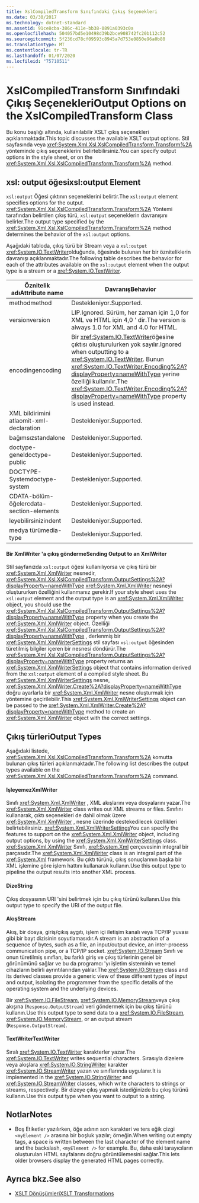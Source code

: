 ```yaml
---
title: XslCompiledTransform Sınıfındaki Çıkış Seçenekleri
ms.date: 03/30/2017
ms.technology: dotnet-standard
ms.assetid: 91ce8cba-386c-411e-bb38-0891a0393c0a
ms.openlocfilehash: 504057bd5e10498d39b2bce908742fc20b112c52
ms.sourcegitcommit: 5f236cd78cf09593c8945a7d753e0850e96a0b80
ms.translationtype: MT
ms.contentlocale: tr-TR
ms.lasthandoff: 01/07/2020
ms.locfileid: "75710511"
---
```

# <a name="output-options-on-the-xslcompiledtransform-class"></a><span data-ttu-id="c4737-102">XslCompiledTransform Sınıfındaki Çıkış Seçenekleri</span><span class="sxs-lookup"><span data-stu-id="c4737-102">Output Options on the XslCompiledTransform Class</span></span>
<span data-ttu-id="c4737-103">Bu konu başlığı altında, kullanılabilir XSLT çıkış seçenekleri açıklanmaktadır.</span><span class="sxs-lookup"><span data-stu-id="c4737-103">This topic discusses the available XSLT output options.</span></span> <span data-ttu-id="c4737-104">Stil sayfasında veya <xref:System.Xml.Xsl.XslCompiledTransform.Transform%2A> yönteminde çıkış seçeneklerini belirtebilirsiniz.</span><span class="sxs-lookup"><span data-stu-id="c4737-104">You can specify output options in the style sheet, or on the <xref:System.Xml.Xsl.XslCompiledTransform.Transform%2A> method.</span></span>  
  
## <a name="xsloutput-element"></a><span data-ttu-id="c4737-105">xsl: output öğesi</span><span class="sxs-lookup"><span data-stu-id="c4737-105">xsl:output Element</span></span>  
 <span data-ttu-id="c4737-106">`xsl:output` Öğesi çıktının seçeneklerini belirtir.</span><span class="sxs-lookup"><span data-stu-id="c4737-106">The `xsl:output` element specifies options for the output.</span></span> <span data-ttu-id="c4737-107"><xref:System.Xml.Xsl.XslCompiledTransform.Transform%2A> Yöntemi tarafından belirtilen çıkış türü, `xsl:output` seçeneklerin davranışını belirler.</span><span class="sxs-lookup"><span data-stu-id="c4737-107">The output type specified by the <xref:System.Xml.Xsl.XslCompiledTransform.Transform%2A> method determines the behavior of the `xsl:output` options.</span></span>  
  
 <span data-ttu-id="c4737-108">Aşağıdaki tabloda, çıkış türü bir Stream veya a `xsl:output` <xref:System.IO.TextWriter>olduğunda, öğesinde bulunan her bir özniteliklerin davranışı açıklanmaktadır.</span><span class="sxs-lookup"><span data-stu-id="c4737-108">The following table describes the behavior for each of the attributes available on the `xsl:output` element when the output type is a stream or a <xref:System.IO.TextWriter>.</span></span>  
  
|<span data-ttu-id="c4737-109">Öznitelik adı</span><span class="sxs-lookup"><span data-stu-id="c4737-109">Attribute name</span></span>|<span data-ttu-id="c4737-110">Davranış</span><span class="sxs-lookup"><span data-stu-id="c4737-110">Behavior</span></span>|  
|--------------------|--------------|  
|<span data-ttu-id="c4737-111">method</span><span class="sxs-lookup"><span data-stu-id="c4737-111">method</span></span>|<span data-ttu-id="c4737-112">Destekleniyor.</span><span class="sxs-lookup"><span data-stu-id="c4737-112">Supported.</span></span>|  
|<span data-ttu-id="c4737-113">version</span><span class="sxs-lookup"><span data-stu-id="c4737-113">version</span></span>|<span data-ttu-id="c4737-114">LIP.</span><span class="sxs-lookup"><span data-stu-id="c4737-114">Ignored.</span></span> <span data-ttu-id="c4737-115">Sürüm, her zaman için 1,0 for XML ve HTML için 4,0 ' dir.</span><span class="sxs-lookup"><span data-stu-id="c4737-115">The version is always 1.0 for XML and 4.0 for HTML.</span></span>|  
|<span data-ttu-id="c4737-116">encoding</span><span class="sxs-lookup"><span data-stu-id="c4737-116">encoding</span></span>|<span data-ttu-id="c4737-117">Bir <xref:System.IO.TextWriter>öğesine çıktısı oluşturulurken yok sayılır.</span><span class="sxs-lookup"><span data-stu-id="c4737-117">Ignored when outputting to a <xref:System.IO.TextWriter>.</span></span> <span data-ttu-id="c4737-118">Bunun <xref:System.IO.TextWriter.Encoding%2A?displayProperty=nameWithType> yerine özelliği kullanılır.</span><span class="sxs-lookup"><span data-stu-id="c4737-118">The <xref:System.IO.TextWriter.Encoding%2A?displayProperty=nameWithType> property is used instead.</span></span>|  
|<span data-ttu-id="c4737-119">XML bildirimini atla</span><span class="sxs-lookup"><span data-stu-id="c4737-119">omit-xml-declaration</span></span>|<span data-ttu-id="c4737-120">Destekleniyor.</span><span class="sxs-lookup"><span data-stu-id="c4737-120">Supported.</span></span>|  
|<span data-ttu-id="c4737-121">bağımsız</span><span class="sxs-lookup"><span data-stu-id="c4737-121">standalone</span></span>|<span data-ttu-id="c4737-122">Destekleniyor.</span><span class="sxs-lookup"><span data-stu-id="c4737-122">Supported.</span></span>|  
|<span data-ttu-id="c4737-123">doctype-genel</span><span class="sxs-lookup"><span data-stu-id="c4737-123">doctype-public</span></span>|<span data-ttu-id="c4737-124">Destekleniyor.</span><span class="sxs-lookup"><span data-stu-id="c4737-124">Supported.</span></span>|  
|<span data-ttu-id="c4737-125">DOCTYPE-System</span><span class="sxs-lookup"><span data-stu-id="c4737-125">doctype-system</span></span>|<span data-ttu-id="c4737-126">Destekleniyor.</span><span class="sxs-lookup"><span data-stu-id="c4737-126">Supported.</span></span>|  
|<span data-ttu-id="c4737-127">CDATA-bölüm-öğeler</span><span class="sxs-lookup"><span data-stu-id="c4737-127">cdata-section-elements</span></span>|<span data-ttu-id="c4737-128">Destekleniyor.</span><span class="sxs-lookup"><span data-stu-id="c4737-128">Supported.</span></span>|  
|<span data-ttu-id="c4737-129">leyebilirsiniz</span><span class="sxs-lookup"><span data-stu-id="c4737-129">indent</span></span>|<span data-ttu-id="c4737-130">Destekleniyor.</span><span class="sxs-lookup"><span data-stu-id="c4737-130">Supported.</span></span>|  
|<span data-ttu-id="c4737-131">medya türü</span><span class="sxs-lookup"><span data-stu-id="c4737-131">media-type</span></span>|<span data-ttu-id="c4737-132">Destekleniyor.</span><span class="sxs-lookup"><span data-stu-id="c4737-132">Supported.</span></span>|  
  
#### <a name="sending-output-to-an-xmlwriter"></a><span data-ttu-id="c4737-133">Bir XmlWriter 'a çıkış gönderme</span><span class="sxs-lookup"><span data-stu-id="c4737-133">Sending Output to an XmlWriter</span></span>  
 <span data-ttu-id="c4737-134">Stil sayfanızda `xsl:output` öğesi kullanılıyorsa ve çıkış türü bir <xref:System.Xml.XmlWriter> nesnedir, <xref:System.Xml.Xsl.XslCompiledTransform.OutputSettings%2A?displayProperty=nameWithType> <xref:System.Xml.XmlWriter> nesneyi oluştururken özelliğini kullanmanız gerekir.</span><span class="sxs-lookup"><span data-stu-id="c4737-134">If your style sheet uses the `xsl:output` element and the output type is an <xref:System.Xml.XmlWriter> object, you should use the <xref:System.Xml.Xsl.XslCompiledTransform.OutputSettings%2A?displayProperty=nameWithType> property when you create the <xref:System.Xml.XmlWriter> object.</span></span> <span data-ttu-id="c4737-135">Özelliği <xref:System.Xml.Xsl.XslCompiledTransform.OutputSettings%2A?displayProperty=nameWithType> , derlenmiş bir <xref:System.Xml.XmlWriterSettings> stil sayfası `xsl:output` öğesinden türetilmiş bilgiler içeren bir nesnesi döndürür.</span><span class="sxs-lookup"><span data-stu-id="c4737-135">The <xref:System.Xml.Xsl.XslCompiledTransform.OutputSettings%2A?displayProperty=nameWithType> property returns an <xref:System.Xml.XmlWriterSettings> object that contains information derived from the `xsl:output` element of a compiled style sheet.</span></span> <span data-ttu-id="c4737-136">Bu <xref:System.Xml.XmlWriterSettings> nesne, <xref:System.Xml.XmlWriter.Create%2A?displayProperty=nameWithType> doğru ayarlarla bir <xref:System.Xml.XmlWriter> nesne oluşturmak için yöntemine geçirilebilir.</span><span class="sxs-lookup"><span data-stu-id="c4737-136">This <xref:System.Xml.XmlWriterSettings> object can be passed to the <xref:System.Xml.XmlWriter.Create%2A?displayProperty=nameWithType> method to create an <xref:System.Xml.XmlWriter> object with the correct settings.</span></span>  
  
## <a name="output-types"></a><span data-ttu-id="c4737-137">Çıkış türleri</span><span class="sxs-lookup"><span data-stu-id="c4737-137">Output Types</span></span>  
 <span data-ttu-id="c4737-138">Aşağıdaki listede, <xref:System.Xml.Xsl.XslCompiledTransform.Transform%2A> komutta bulunan çıkış türleri açıklanmaktadır.</span><span class="sxs-lookup"><span data-stu-id="c4737-138">The following list describes the output types available on the <xref:System.Xml.Xsl.XslCompiledTransform.Transform%2A> command.</span></span>  
  
#### <a name="xmlwriter"></a><span data-ttu-id="c4737-139">Işleyemez</span><span class="sxs-lookup"><span data-stu-id="c4737-139">XmlWriter</span></span>  
 <span data-ttu-id="c4737-140">Sınıfı <xref:System.Xml.XmlWriter> , XML akışlarını veya dosyalarını yazar.</span><span class="sxs-lookup"><span data-stu-id="c4737-140">The <xref:System.Xml.XmlWriter> class writes out XML streams or files.</span></span> <span data-ttu-id="c4737-141">Sınıfını kullanarak, çıktı seçenekleri de dahil olmak üzere <xref:System.Xml.XmlWriter> , nesne üzerinde destekedilecek özellikleri belirtebilirsiniz. <xref:System.Xml.XmlWriterSettings></span><span class="sxs-lookup"><span data-stu-id="c4737-141">You can specify the features to support on the <xref:System.Xml.XmlWriter> object, including output options, by using the <xref:System.Xml.XmlWriterSettings> class.</span></span> <span data-ttu-id="c4737-142"><xref:System.Xml.XmlWriter> Sınıfı, <xref:System.Xml> çerçevesinin integral bir parçasıdır.</span><span class="sxs-lookup"><span data-stu-id="c4737-142">The <xref:System.Xml.XmlWriter> class is an integral part of the <xref:System.Xml> framework.</span></span> <span data-ttu-id="c4737-143">Bu çıktı türünü, çıkış sonuçlarının başka bir XML işlemine göre işlem hattını kullanarak kullanın.</span><span class="sxs-lookup"><span data-stu-id="c4737-143">Use this output type to pipeline the output results into another XML process.</span></span>  
  
#### <a name="string"></a><span data-ttu-id="c4737-144">Dize</span><span class="sxs-lookup"><span data-stu-id="c4737-144">String</span></span>  
 <span data-ttu-id="c4737-145">Çıkış dosyasının URI 'sini belirtmek için bu çıkış türünü kullanın.</span><span class="sxs-lookup"><span data-stu-id="c4737-145">Use this output type to specify the URI of the output file.</span></span>  
  
#### <a name="stream"></a><span data-ttu-id="c4737-146">Akış</span><span class="sxs-lookup"><span data-stu-id="c4737-146">Stream</span></span>  
 <span data-ttu-id="c4737-147">Akış, bir dosya, giriş/çıkış aygıtı, işlem içi iletişim kanalı veya TCP/IP yuvası gibi bir bayt dizisinin soyutlamasıdır.</span><span class="sxs-lookup"><span data-stu-id="c4737-147">A stream is an abstraction of a sequence of bytes, such as a file, an input/output device, an inter-process communication pipe, or a TCP/IP socket.</span></span> <span data-ttu-id="c4737-148"><xref:System.IO.Stream> Sınıfı ve onun türetilmiş sınıfları, bu farklı giriş ve çıkış türlerinin genel bir görünümünü sağlar ve bu da programcı 'yı işletim sisteminin ve temel cihazların belirli ayrıntılarından yalılar.</span><span class="sxs-lookup"><span data-stu-id="c4737-148">The <xref:System.IO.Stream> class and its derived classes provide a generic view of these different types of input and output, isolating the programmer from the specific details of the operating system and the underlying devices.</span></span>  
  
 <span data-ttu-id="c4737-149">Bir <xref:System.IO.FileStream>, <xref:System.IO.MemoryStream>veya çıkış akışına (`Response.OutputStream`) veri göndermek için bu çıkış türünü kullanın.</span><span class="sxs-lookup"><span data-stu-id="c4737-149">Use this output type to send data to a <xref:System.IO.FileStream>, <xref:System.IO.MemoryStream>, or an output stream (`Response.OutputStream`).</span></span>  
  
#### <a name="textwriter"></a><span data-ttu-id="c4737-150">TextWriter</span><span class="sxs-lookup"><span data-stu-id="c4737-150">TextWriter</span></span>  
 <span data-ttu-id="c4737-151">Sıralı <xref:System.IO.TextWriter> karakterler yazar.</span><span class="sxs-lookup"><span data-stu-id="c4737-151">The <xref:System.IO.TextWriter> writes sequential characters.</span></span> <span data-ttu-id="c4737-152">Sırasıyla dizelere veya akışlara <xref:System.IO.StringWriter> karakter <xref:System.IO.StreamWriter> yazan ve sınıflarında uygulanır.</span><span class="sxs-lookup"><span data-stu-id="c4737-152">It is implemented in the <xref:System.IO.StringWriter> and <xref:System.IO.StreamWriter> classes, which write characters to strings or streams, respectively.</span></span> <span data-ttu-id="c4737-153">Bir dizeye çıkış yapmak istediğinizde bu çıkış türünü kullanın.</span><span class="sxs-lookup"><span data-stu-id="c4737-153">Use this output type when you want to output to a string.</span></span>  
  
## <a name="notes"></a><span data-ttu-id="c4737-154">Notlar</span><span class="sxs-lookup"><span data-stu-id="c4737-154">Notes</span></span>  
  
- <span data-ttu-id="c4737-155">Boş Etiketler yazılırken, öğe adının son karakteri ve ters eğik çizgi `<myElement />` arasına bir boşluk yazılır; örneğin.</span><span class="sxs-lookup"><span data-stu-id="c4737-155">When writing out empty tags, a space is written between the last character of the element name and the backslash, `<myElement />` for example.</span></span> <span data-ttu-id="c4737-156">Bu, daha eski tarayıcıların oluşturulan HTML sayfalarını doğru görüntülemesini sağlar.</span><span class="sxs-lookup"><span data-stu-id="c4737-156">This lets older browsers display the generated HTML pages correctly.</span></span>  
  
## <a name="see-also"></a><span data-ttu-id="c4737-157">Ayrıca bkz.</span><span class="sxs-lookup"><span data-stu-id="c4737-157">See also</span></span>

- [<span data-ttu-id="c4737-158">XSLT Dönüşümleri</span><span class="sxs-lookup"><span data-stu-id="c4737-158">XSLT Transformations</span></span>](../../../../docs/standard/data/xml/xslt-transformations.md)
